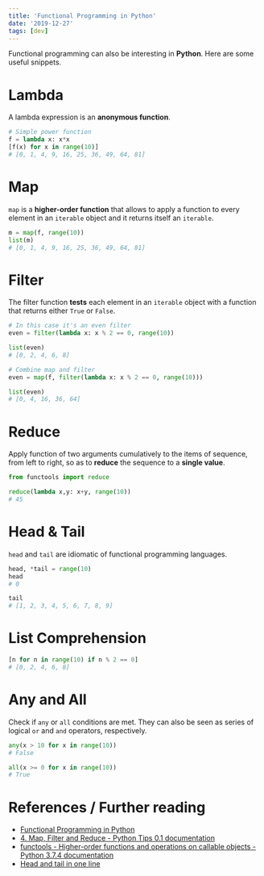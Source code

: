 ```yaml
---
title: 'Functional Programming in Python'
date: '2019-12-27'
tags: [dev]
---
```


Functional programming can also be interesting in **Python**. Here are some useful snippets.

# Lambda

A lambda expression is an **anonymous function**.

```python
# Simple power function
f = lambda x: x*x
[f(x) for x in range(10)]
# [0, 1, 4, 9, 16, 25, 36, 49, 64, 81]
```

# Map

`map` is a **higher-order function** that allows to apply a function to every element in an `iterable` object and it returns itself an `iterable`. 

```python
m = map(f, range(10))
list(m)
# [0, 1, 4, 9, 16, 25, 36, 49, 64, 81]
```

# Filter

The filter function **tests** each element in an `iterable` object with a function that returns either `True` or `False`.

```python
# In this case it's an even filter
even = filter(lambda x: x % 2 == 0, range(10))

list(even)
# [0, 2, 4, 6, 8]

# Combine map and filter
even = map(f, filter(lambda x: x % 2 == 0, range(10)))

list(even)
# [0, 4, 16, 36, 64]
```

# Reduce

Apply function of two arguments cumulatively to the items of sequence, from left to right, so as to **reduce** the sequence to a **single value**.

```python
from functools import reduce

reduce(lambda x,y: x+y, range(10))
# 45
```

# Head & Tail

`head` and `tail` are idiomatic of functional programming languages.

```python
head, *tail = range(10)
head
# 0

tail
# [1, 2, 3, 4, 5, 6, 7, 8, 9]
```

# List Comprehension

```python
[n for n in range(10) if n % 2 == 0]
# [0, 2, 4, 6, 8]
```

# Any and All

Check if `any` or `all` conditions are met.
They can also be seen as series of logical `or` and `and` operators, respectively.

```python
any(x > 10 for x in range(10))
# False

all(x >= 0 for x in range(10))
# True
```

# References / Further reading

- [Functional Programming in Python](https://stackabuse.com/functional-programming-in-python/)
- [4. Map, Filter and Reduce - Python Tips 0.1 documentation](http://book.pythontips.com/en/latest/map_filter.html)
- [functools - Higher-order functions and operations on callable objects - Python 3.7.4 documentation](https://docs.python.org/3/library/functools.html)
- [Head and tail in one line](https://stackoverflow.com/questions/10532473/head-and-tail-in-one-line)
